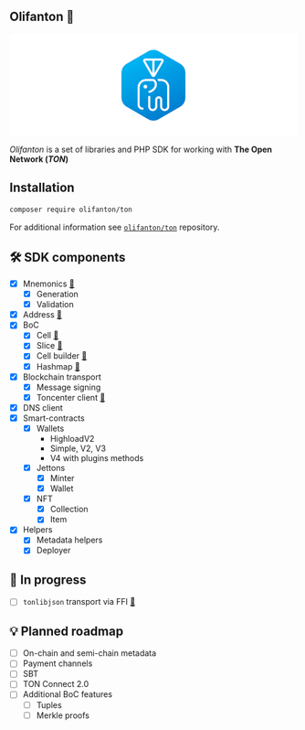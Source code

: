 Olifanton 💎
---

<p align="center">
  <a href="https://github.com/olifanton"><img align="center" width="864" src="https://github.com/olifanton/.github/blob/main/profile/olifanton_banner.png" /></a>
</p>

_Olifanton_ is a set of libraries and PHP SDK for working with **The Open Network (_TON_)**

## Installation

```bash
composer require olifanton/ton
```

For additional information see [`olifanton/ton`](https://github.com/olifanton/ton) repository.

## 🛠️ SDK components

- [X] Mnemonics [🔗](https://github.com/olifanton/mnemonic)
  - [X] Generation
  - [X] Validation
- [X] Address [🔗](https://github.com/olifanton/interop#address)
- [X] BoC
  - [X] Cell [🔗](https://github.com/olifanton/interop#cell)
  - [X] Slice [🔗](https://github.com/olifanton/interop#slice)
  - [X] Cell builder [🔗](https://github.com/olifanton/interop#builder)
  - [X] Hashmap [🔗](https://github.com/olifanton/interop#hashmap)
- [X] Blockchain transport
  - [X] Message signing
  - [X] Toncenter client [🔗](https://github.com/olifanton/ton#toncenter-transport-initialization)
- [X] DNS client
- [X] Smart-contracts
  - [X] Wallets
    - HighloadV2
    - Simple, V2, V3
    - V4 with plugins methods
  - [X] Jettons
    - [X] Minter
    - [X] Wallet
  - [X] NFT
    - [X] Collection
    - [X] Item
- [X] Helpers
  - [X] Metadata helpers
  - [X] Deployer

## 🚧 In progress

- [ ] `tonlibjson` transport via FFI [🔗](https://github.com/olifanton/tonlibjson-transport)

## 💡 Planned roadmap

- [ ] On-chain and semi-chain metadata
- [ ] Payment channels
- [ ] SBT
- [ ] TON Connect 2.0
- [ ] Additional BoC features
  - [ ] Tuples
  - [ ] Merkle proofs
